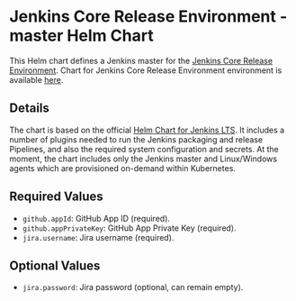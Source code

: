 # Jenkins Core Release Environment - master Helm Chart

This Helm chart defines a Jenkins master for the [Jenkins Core Release Environment](https://github.com/jenkins-infra/release).
Chart for Jenkins Core Release Environment environment is available [here](/helmfile.d/jenkins-release.yaml).

## Details

The chart is based on the official [Helm Chart for Jenkins LTS](https://github.com/jenkinsci/helm-charts/blob/main/charts/jenkins/values.yaml).
It includes a number of plugins needed to run the Jenkins packaging and release Pipelines, and also the required system configuration and secrets.
At the moment, the chart includes only the Jenkins master and Linux/Windows agents which are provisioned on-demand within Kubernetes.

## Required Values
- `github.appId`: GitHub App ID (required).
- `github.appPrivateKey`: GitHub App Private Key (required).
- `jira.username`: Jira username (required).

## Optional Values
- `jira.password`: Jira password (optional, can remain empty).